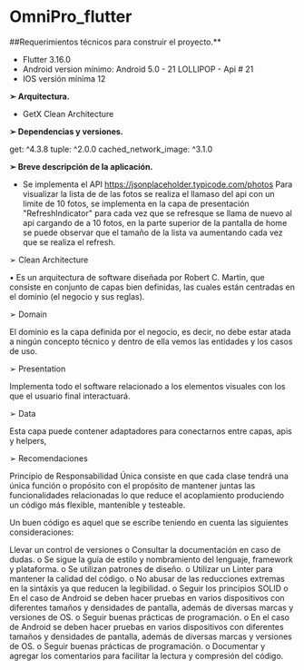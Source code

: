 # OmniPro_flutter
##Requerimientos técnicos para construir el proyecto.**
* Flutter 3.16.0
* Android version mínimo: Android 5.0 - 21 LOLLIPOP - Api # 21
* IOS versión mínima 12


**➢ Arquitectura.**
* GetX Clean Architecture


**➢ Dependencias y versiones.**

  get: ^4.3.8
  tuple: ^2.0.0
  cached_network_image: ^3.1.0

**➢ Breve descripción de la aplicación.**

* Se implementa el API https://jsonplaceholder.typicode.com/photos
  Para visualizar la lista de de las fotos se realiza el llamaso del api con un limite de 10 fotos, se implementa en la capa de presentación "RefreshIndicator" para cada vez que se refresque se llama de nuevo al api cargando de a 10 fotos, en la parte superior de la pantalla de home se puede observar que el tamaño de la lista va aumentando cada vez que se realiza el refresh.

➢ Clean Architecture

• Es un arquitectura de software diseñada por Robert C. Martin, que consiste en conjunto de capas bien definidas, las cuales están centradas en el dominio (el negocio y sus reglas).

➢ Domain

El dominio es la capa definida por el negocio, es decir, no debe estar atada a ningún concepto técnico y dentro de ella vemos las entidades y los casos de uso.

➢ Presentation

Implementa todo el software relacionado a los elementos visuales con los que el usuario final interactuará.

➢ Data

Esta capa puede contener adaptadores para conectarnos entre capas, apis y helpers,

➢ Recomendaciones

Principio de Responsabilidad Única consiste en que cada clase tendrá una única función o propósito con el propósito de mantener juntas las funcionalidades relacionadas lo que reduce el acoplamiento produciendo un código más flexible, mantenible y testeable.

Un buen código es aquel que se escribe teniendo en cuenta las siguientes consideraciones:

Llevar un control de versiones o Consultar la documentación en caso de dudas. o Se sigue la guía de estilo y nombramiento del lenguaje, framework y plataforma. o Se utilizan patrones de diseño. o Utilizar un Linter para mantener la calidad del código. o No abusar de las reducciones extremas en la sintáxis ya que reducen la legibilidad. o Seguir los principios SOLID o En el caso de Android se deben hacer pruebas en varios dispositivos con diferentes tamaños y densidades de pantalla, además de diversas marcas y versiones de OS. o Seguir buenas prácticas de programación. o En el caso de Android se deben hacer pruebas en varios dispositivos con diferentes tamaños y densidades de pantalla, además de diversas marcas y versiones de OS. o Seguir buenas prácticas de programación. o Documentar y agregar los comentarios para facilitar la lectura y compresión del código.



